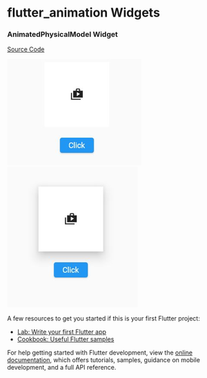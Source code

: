 # flutter_animation Widgets

### AnimatedPhysicalModel Widget

[Source Code](lib/animatedPhysicalModelWidget.dart)

![](readmi_image/unClick.JPG)
![](readmi_image/click.JPG)

A few resources to get you started if this is your first Flutter project:

- [Lab: Write your first Flutter app](https://docs.flutter.dev/get-started/codelab)
- [Cookbook: Useful Flutter samples](https://docs.flutter.dev/cookbook)

For help getting started with Flutter development, view the
[online documentation](https://docs.flutter.dev/), which offers tutorials,
samples, guidance on mobile development, and a full API reference.
